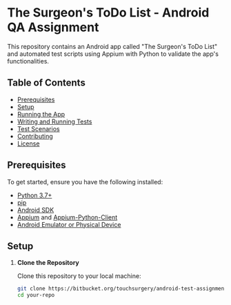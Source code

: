 # The Surgeon's ToDo List - Android QA Assignment

This repository contains an Android app called "The Surgeon's ToDo List" and automated test scripts using Appium with Python to validate the app's functionalities.

## Table of Contents
- [Prerequisites](#prerequisites)
- [Setup](#setup)
- [Running the App](#running-the-app)
- [Writing and Running Tests](#writing-and-running-tests)
- [Test Scenarios](#test-scenarios)
- [Contributing](#contributing)
- [License](#license)

## Prerequisites

To get started, ensure you have the following installed:

- [Python 3.7+](https://www.python.org/downloads/)
- [pip](https://pip.pypa.io/en/stable/installation/)
- [Android SDK](https://developer.android.com/studio)
- [Appium](https://appium.io/) and [Appium-Python-Client](https://github.com/appium/python-client)
- [Android Emulator or Physical Device](https://developer.android.com/studio/run/emulator)

## Setup

1. **Clone the Repository**

   Clone this repository to your local machine:

   ```bash
   git clone https://bitbucket.org/touchsurgery/android-test-assignment.git
   cd your-repo
